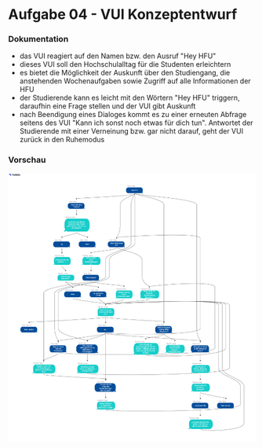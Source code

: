 # Aufgabe 04 - VUI Konzeptentwurf

### Dokumentation
- das VUI reagiert auf den Namen bzw. den Ausruf "Hey HFU"
- dieses VUI soll den Hochschulalltag für die Studenten erleichtern
- es bietet die Möglichkeit der Auskunft über den Studiengang, die anstehenden Wochenaufgaben sowie Zugriff auf alle Informationen der HFU
- der Studierende kann es leicht mit den Wörtern "Hey HFU" triggern, daraufhin eine Frage stellen und der VUI gibt Auskunft
- nach Beendigung eines Dialoges kommt es zu einer erneuten Abfrage seitens des VUI "Kann ich sonst noch etwas für dich tun". Antwortet der Studierende mit einer Verneinung bzw. gar nicht darauf, geht der VUI zurück in den Ruhemodus

### Vorschau

![VUI](VUI_IFD.png)
